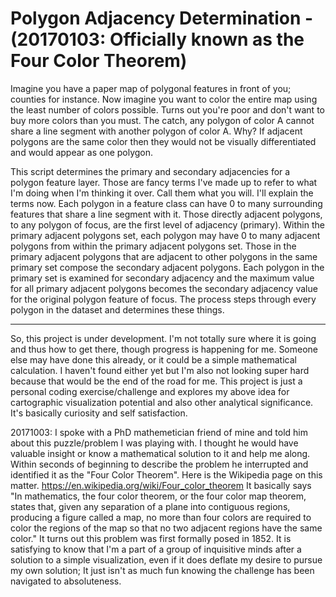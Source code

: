 # Polygon Adjacency Determination - (20170103: Officially known as the Four Color Theorem)
Imagine you have a paper map of polygonal features in front of you; counties for instance. Now imagine you want to color the entire map using the least number of colors possible. Turns out you're poor and don't want to buy more colors than you must. The catch, any polygon of color A cannot share a line segment with another polygon of color A. Why? If adjacent polygons are the same color then they would not be visually differentiated and would appear as one polygon. 

This script determines the primary and secondary adjacencies for a polygon feature layer. Those are fancy terms I've made up to refer to what I'm doing when I'm thinking it over. Call them what you will. I'll explain the terms now. Each polygon in a feature class can have 0 to many surrounding features that share a line segment with it. Those directly adjacent polygons, to any polygon of focus, are the first level of adjacency (primary). Within the primary adjacent polygons set, each polygon may have 0 to many adjacent polygons from within the primary adjacent polygons set. Those in the primary adjacent polygons that are adjacent to other polygons in the same primary set compose the secondary adjacent polygons. Each polygon in the primary set is examined for secondary adjacency and the maximum value for all primary adjacent polygons becomes the secondary adjacency value for the original polygon feature of focus. The process steps through every polygon in the dataset and determines these things.
_____
So, this project is under development. I'm not totally sure where it is going and thus how to get there, though progress is happening for me. Someone else may have done this already, or it could be a simple mathematical calculation. I haven't found either yet but I'm also not looking super hard because that would be the end of the road for me. This project is just a personal coding exercise/challenge and explores my above idea for cartographic visualization potential and also other analytical significance. It's basically curiosity and self satisfaction.

20171003:
I spoke with a PhD mathemetician friend of mine and told him about this puzzle/problem I was playing with. I thought he would have valuable insight or know a mathematical solution to it and help me along. Within seconds of beginning to describe the problem he interrupted and identified it as the "Four Color Theorem". Here is the Wikipedia page on this matter. https://en.wikipedia.org/wiki/Four_color_theorem It basically says "In mathematics, the four color theorem, or the four color map theorem, states that, given any separation of a plane into contiguous regions, producing a figure called a map, no more than four colors are required to color the regions of the map so that no two adjacent regions have the same color." It turns out this problem was first formally posed in 1852. It is satisfying to know that I'm a part of a group of inquisitive minds after a solution to a simple visualization, even if it does deflate my desire to pursue my own solution; It just isn't as much fun knowing the challenge has been navigated to absoluteness.
